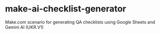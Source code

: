 # make-ai-checklist-generator
Make.com scenario for generating QA checklists using Google Sheets and Gemini AI (UKR.V1)
